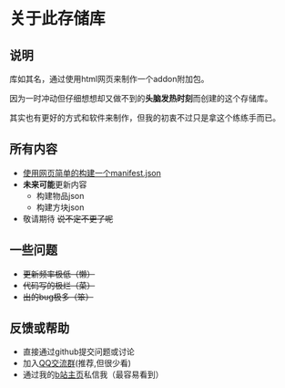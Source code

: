 # 关于此存储库
## 说明
库如其名，通过使用html网页来制作一个addon附加包。

因为一时冲动但仔细想想却又做不到的**头脑发热时刻**而创建的这个存储库。

其实也有更好的方式和软件来制作，但我的初衷不过只是拿这个练练手而已。
## 所有内容
- [使用网页简单的构建一个manifest.json](构建manifest/README.md)
- **未来可能**更新内容
  - 构建物品json
  - 构建方块json
- 敬请期待 ~~说不定不更了呢~~
## 一些问题
- ~~更新频率极低（懒）~~
- ~~代码写的极烂（菜）~~
- ~~出的bug极多（笨）~~
## 反馈或帮助
- 直接通过github提交问题或讨论
- 加入[QQ交流群](http://qm.qq.com/cgi-bin/qm/qr?_wv=1027&k=hcGB26TBVYbVIS6TkZ5uvBwghyx3wqIz&authKey=BgG4%2BARj6b9ym9Cf7llJNV4Bgo97dW3PRqa127ZUdyWNo81rF7vveSAVQPt7syZ8&noverify=0&group_code=319756047)(推荐,但很少看)
- 通过我的[b站主页](https://m.bilibili.com/space/1975312515)私信我（最容易看到）

